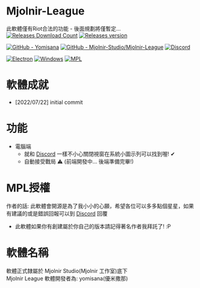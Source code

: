 # Mjolnir-League
此軟體僅有Riot合法的功能 - 後面規劃將僅暫定...  
[![Releases Download Count](https://img.shields.io/github/downloads/Mjolnir-Studio/Mjolnir-League/total.png?&style=for-the-badge&color=Green&label=Downloads)](https://github.com/Mjolnir-Studio/Mjolnir-League/releases/latest)
[![Releases version](https://img.shields.io/github/v/release/Mjolnir-Studio/Mjolnir-League.png?&style=for-the-badge&color=Green&label=releases)](https://github.com/Mjolnir-Studio/Mjolnir-League/releases/latest)

[![GitHub - Yomisana](https://img.shields.io/static/v1?style=for-the-badge&message=GitHub&color=181717&logo=GitHub&logoColor=FFFFFF&label=yomisana)](https://github.com/Yomisana/)
[![GitHub - Mjolnir-Studio/Mjolnir-League](https://img.shields.io/static/v1?style=for-the-badge&message=GitHub&color=181717&logo=GitHub&logoColor=FFFFFF&label=Mjolnir-Studio/Mjolnir-League)](https://github.com/Yomisana/Mjolnir-League)
[![Discord](https://img.shields.io/static/v1?style=for-the-badge&message=Discord&color=5865F2&logo=Discord&logoColor=FFFFFF&label=Mjolnir)](https://discord.gg/RmB9vXukbq)

[![Electron](https://img.shields.io/static/v1?style=for-the-badge&message=Electron&color=47848F&logo=Electron&logoColor=FFFFFF&label=)](https://www.electronjs.org/)
[![Windows](https://img.shields.io/static/v1?style=for-the-badge&message=Windows&color=0078D6&logo=Windows&logoColor=FFFFFF&label=7/8/8.1/10/11+(x64))](https://www.microsoft.com/zh-tw/)
[![MPL](https://img.shields.io/static/v1?style=for-the-badge&message=MPL&color=Green&label=LICENSE)]()
# 軟體成就
- [2022/07/22] initial commit

# 功能
- 電腦端
    - 就和 [Discord](https://discord.com) 一樣不小心關閉視窗在系統小圖示列可以找到喔! ✔
    - 自動接受戰局 ⚠ (前端開發中... 後端準備完畢!)

# MPL授權
作者的話: 此軟體會開源是為了我小小的心願，希望各位可以多多點個星星，如果有建議的或是錯誤回報可以到 [Discord](https://discord.gg/RmB9vXukbq) 回覆
- 此軟體如果你有創建屬於你自己的版本請記得著名作者我拜託了! :P

# 軟體名稱
軟體正式隸屬於 Mjolnir Studio(Mjolnir 工作室)底下  
Mjolnir League 軟體開發者為: yomisana(優米撒那)